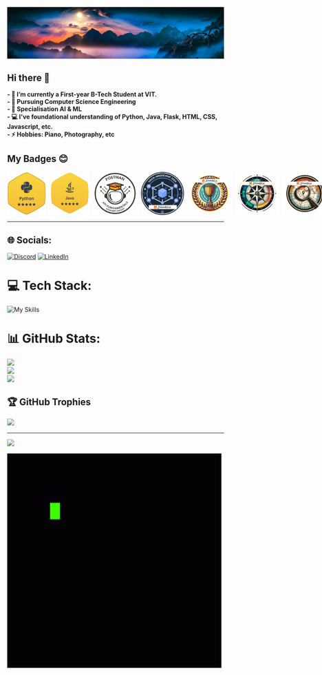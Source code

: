 <img src = "https://github.com/SamXop123/SamXop123/blob/main/Unique%205120x1440%20Fall%20Wallpaper%20(1).jpeg" width="1100px">

## Hi there 👋


<b>
- 🔭 I’m currently a First-year B-Tech Student at VIT. <br>
- 🌱 Pursuing Computer Science Engineering <br>
- 👯 Specialisation AI & ML <br>
- 💻 I've foundational understanding of Python, Java, Flask, HTML, CSS, Javascript, etc. <br>
- ⚡ Hobbies: Piano, Photography, etc <br>
</b>
<!--
- 🤔 I’m looking for help with ...
- 💬 Ask me about ...
- 📫 How to reach me: ...
- 😄 Pronouns: ... -->

## My Badges 😊
<div style='display:flex; align-items:center; gap: 10px;' align='left'>
  <img src="https://github.com/SamXop123/SamXop123/blob/main/5-Star%20Python%20Hackerrank.png" width="90px" height="100px" />
  <img src="https://github.com/SamXop123/SamXop123/blob/main/java%205%20star.png" width="91px" height="102px" />
  <img src="https://github.com/SamXop123/SamXop123/blob/main/Postman%20API%20Fundamentals%20Student%20Expert.png" width="100px" height="100px" />
  <img src="https://github.com/SamXop123/SamXop123/blob/main/Hack-Web3Conf%202024%20Badge.png" width="100px" height="100px" />
  <img src="https://github.com/SamXop123/SamXop123/blob/main/5.png" width="100px" height="100px" />
  <img src="https://github.com/SamXop123/SamXop123/blob/main/1.png" width="100px" height="100px" />
  <img src="https://github.com/SamXop123/SamXop123/blob/main/2.png" width="100px" height="100px" />
<!--   <img src="https://github.com/SamXop123/SamXop123/blob/main/3.png" width="100px" height="100px" /> -->
  <img src="https://github.com/SamXop123/SamXop123/blob/main/4.png" width="100px" height="100px" />
  <!--
  <img src="https://github.com/girlscript/gssoc-website-new/blob/main/public/badges/8.png" width="100px" height="100px" /> -->
</div>
<hr>

## 🌐 Socials:
[![Discord](https://img.shields.io/badge/Discord-%237289DA.svg?logo=discord&logoColor=white)](https://discord.gg/dot_notsam) [![LinkedIn](https://img.shields.io/badge/LinkedIn-%230077B5.svg?logo=linkedin&logoColor=white)](https://linkedin.com/in/sameer-prajapati-vit) 

# 💻 Tech Stack:

![My Skills](https://skillicons.dev/icons?i=java,py,html,css,js,flask,markdown,github,windows,vscode,vercel,netlify,figma,ae,ps,pr,matlab,notion,postman)

# 📊 GitHub Stats:
![](https://github-readme-stats.vercel.app/api?username=SamXop123&theme=ambient_gradient&hide_border=false&include_all_commits=true&count_private=false)<br/>
![](https://github-readme-streak-stats.herokuapp.com/?user=SamXop123&theme=ambient_gradient&hide_border=false)<br/>
![](https://github-readme-stats.vercel.app/api/top-langs/?username=SamXop123&theme=ambient_gradient&hide_border=false&include_all_commits=true&count_private=false&layout=compact)

## 🏆 GitHub Trophies
![](https://github-profile-trophy.vercel.app/?username=SamXop123&theme=tokyonight&no-frame=false&no-bg=true&margin-w=4)

---
[![](https://visitcount.itsvg.in/api?id=SamXop123&icon=5&color=1)](https://visitcount.itsvg.in)

<img src="https://github.com/SamXop123/SamXop123/blob/main/Code%20Coding%20GIF%20-%20Code%20Coding%20Programming%20-%20Discover%20%26%20Share%20GIFs.gif" alt="Coding.. Forever...">


